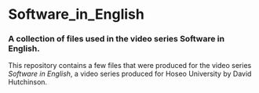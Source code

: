 # Software_in_English

### A collection of files used in the video series Software in English.

This repository contains a few files that were produced for the video series *Software in English*, a video series produced for Hoseo University by David Hutchinson.





